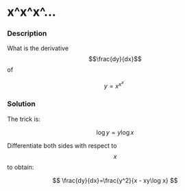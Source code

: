 # x^x^x^...

### Description

What is the derivative $$\frac{dy}{dx}$$ of $$y=x^{x^{x^{.^{.^{.}}}}}$$

### Solution

The trick is:

$$
\log y = y \log x
$$

Differentiate both sides with respect to $$x$$ to obtain:

$$
\frac{dy}{dx}=\frac{y^2}{x - xy\log x}
$$
